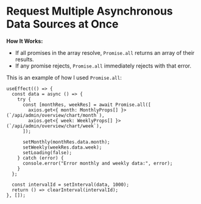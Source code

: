 # Request Multiple Asynchronous Data Sources at Once

**How It Works:**

- If all promises in the array resolve, `Promise.all` returns an array of their results.
- If any promise rejects, `Promise.all` immediately rejects with that error.

This is an example of how I used `Promise.all`:

```tsx
useEffect(() => {
  const data = async () => {
    try {
      const [monthRes, weekRes] = await Promise.all([
        axios.get<{ month: MonthlyProps[] }>(`/api/admin/overview/chart/month`),
        axios.get<{ week: WeeklyProps[] }>(`/api/admin/overview/chart/week`),
      ]);

      setMonthly(monthRes.data.month);
      setWeekly(weekRes.data.week);
      setLoading(false);
    } catch (error) {
      console.error("Error monthly and weekly data:", error);
    }
  };

  const intervalId = setInterval(data, 1000);
  return () => clearInterval(intervalId);
}, []);
```
